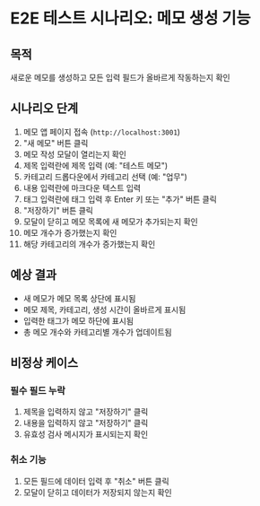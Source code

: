 # E2E 테스트 시나리오: 메모 생성 기능

## 목적

새로운 메모를 생성하고 모든 입력 필드가 올바르게 작동하는지 확인

## 시나리오 단계

1. 메모 앱 페이지 접속 (`http://localhost:3001`)
2. "새 메모" 버튼 클릭
3. 메모 작성 모달이 열리는지 확인
4. 제목 입력란에 제목 입력 (예: "테스트 메모")
5. 카테고리 드롭다운에서 카테고리 선택 (예: "업무")
6. 내용 입력란에 마크다운 텍스트 입력
7. 태그 입력란에 태그 입력 후 Enter 키 또는 "추가" 버튼 클릭
8. "저장하기" 버튼 클릭
9. 모달이 닫히고 메모 목록에 새 메모가 추가되는지 확인
10. 메모 개수가 증가했는지 확인
11. 해당 카테고리의 개수가 증가했는지 확인

## 예상 결과

- 새 메모가 메모 목록 상단에 표시됨
- 메모 제목, 카테고리, 생성 시간이 올바르게 표시됨
- 입력한 태그가 메모 하단에 표시됨
- 총 메모 개수와 카테고리별 개수가 업데이트됨

## 비정상 케이스

### 필수 필드 누락
1. 제목을 입력하지 않고 "저장하기" 클릭
2. 내용을 입력하지 않고 "저장하기" 클릭
3. 유효성 검사 메시지가 표시되는지 확인

### 취소 기능
1. 모든 필드에 데이터 입력 후 "취소" 버튼 클릭
2. 모달이 닫히고 데이터가 저장되지 않는지 확인